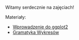 Witamy serdecznie na zajęciach!

Materiały:

- [Wprowadzenie do ggplot2](http://pbiecek.github.io/Przewodnik/Wizualizacja/jak_tworzyc_wykresy_ggplot2.html)
- [Gramatyka Wykresów](http://biecek.pl/Eseje/indexGramatyka.html)


